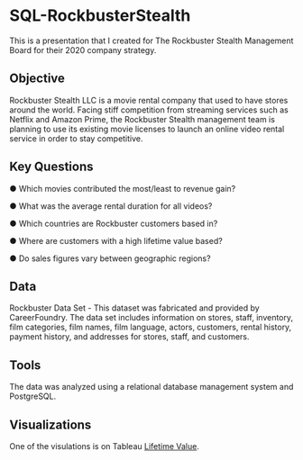 # SQL-RockbusterStealth
This is a presentation that I created for The Rockbuster Stealth Management Board for their 2020 company strategy.
## Objective
Rockbuster Stealth LLC is a movie rental company that used to have stores around the
world. Facing stiff competition from streaming services such as Netflix and Amazon Prime,
the Rockbuster Stealth management team is planning to use its existing movie licenses to
launch an online video rental service in order to stay competitive.
## Key Questions
● Which movies contributed the most/least to revenue gain?

● What was the average rental duration for all videos?

● Which countries are Rockbuster customers based in?

● Where are customers with a high lifetime value based?

● Do sales figures vary between geographic regions?
## Data
Rockbuster Data Set - This dataset was fabricated and provided by CareerFoundry. The data set includes information on stores, staff, inventory, film categories, film names, film language, actors, customers, rental history, payment history, and addresses for stores, staff, and customers.
## Tools
The data was analyzed using a relational database management system and PostgreSQL.
## Visualizations
One of the visulations is on Tableau [Lifetime Value](https://public.tableau.com/app/profile/nicole.wall1266/viz/CareerFoundry_3_10/lifetime_value).
